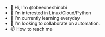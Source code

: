- 👋 Hi, I’m @obeeoneshinobi
- 👀 I’m interested in Linux/Cloud/Python
- 🌱 I’m currently learning everyday
- 💞️ I’m looking to collaborate on automation.
- 📫 How to reach me

<!---
obeeoneshinobi/obeeoneshinobi is a ✨ special ✨ repository because its `README.md` (this file) appears on your GitHub profile.
You can click the Preview link to take a look at your changes.
--->
